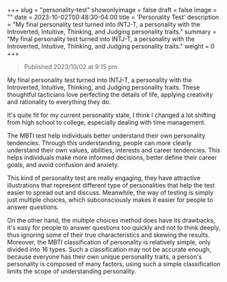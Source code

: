 +++
slug = "personality-test"
showonlyimage = false
draft = false
image = ""
date = 2023-10-02T00:48:30-04:00
title = 'Personality Test'
description = "My final personality test turned into INTJ-T, a personality with the Introverted, Intuitive, Thinking, and Judging personality traits."
summary = "My final personality test turned into INTJ-T, a personality with the Introverted, Intuitive, Thinking, and Judging personality traits."
weight = 0
+++

> Published 2023/10/02 at 9:15 pm

My final personality test turned into INTJ-T, a personality with the Introverted, Intuitive, Thinking, and Judging personality traits. These thoughtful tacticians love perfecting the details of life, applying creativity and rationality to everything they do. 

It's quite fit for my current personality state, I think I changed a lot shifting from high school to college, especially dealing with time management. 

The MBTI test help individuals better understand their own personality tendencies. Through this understanding, people can more clearly understand their own values, abilities, interests and career tendencies. This helps individuals make more informed decisions, better define their career goals, and avoid confusion and anxiety.

This kind of personality test are really engaging, they have attractive illustrations that represent different type of personalities that help the test easier to spread out and discuss. Meanwhile, the way of testing is simply just multiple choices,  which subconsciously makes it easier for people to answer questions.

On the other hand, the multiple choices method does have its drawbacks, it's easy for people to answer questions too quickly and not to think deeply, thus ignoring some of their true characteristics and skewing the results. Moreover, the MBTI classification of personality is relatively simple, only divided into 16 types. Such a classification may not be accurate enough, because everyone has their own unique personality traits, a person's personality is composed of many factors, using such a simple classification limits the scope of understanding personality.
